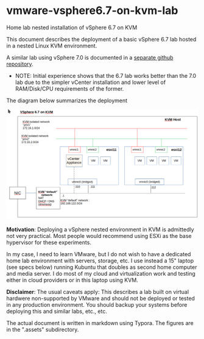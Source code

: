 # vmware-vsphere6.7-on-kvm-lab
Home lab nested installation of vSphere 6.7 on KVM

This document describes the deployment of a basic vSphere  6.7 lab hosted in a nested  Linux KVM environment.

A similar lab using vSphere 7.0 is documented in a [separate github repository](https://github.com/rpgd60/vmware-vsphere7-on-kvm-lab).    

- NOTE: Initial experience shows that the 6.7 lab works better than the 7.0 lab due to the simpler vCenter installation and lower level of RAM/Disk/CPU requirements of the former.

The diagram below summarizes the deployment

![Deployment Diagram vSphere 6.7](README.assets/deployment.diagram.vsSphere.6.7-1597034526809.png)

**Motivation**:  Deploying a vSphere nested environment in KVM is admittedly not very practical.   Most people would recommend using ESXi as the base hypervisor for these experiments.   

In my case, I need to learn VMware, but I do not wish to have a dedicated home lab environment with servers, storage, etc.   I use instead  a 15" laptop (see specs below) running Kubuntu  that doubles as  second home computer and media server.  I do most of my cloud and virtualization work and testing either in cloud providers or in this laptop using KVM.

**Disclaimer**: The usual caveats apply:  This describes a lab built on virtual hardwere non-supported by VMware and should not be deployed or tested in any production environment.   You should backup your systems before deploying this and similar labs, etc., etc. 

The actual document is written in markdown using Typora.  The figures are in the ".assets" subdirectory.
